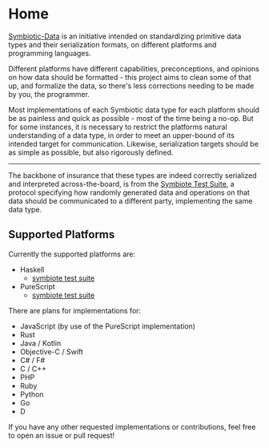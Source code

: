 # Home

[Symbiotic-Data](https://github.com/symbiotic-data) is an initiative intended on standardizing
primitive data types and their serialization formats, on different platforms and programming languages.

Different platforms have different capabilities, preconceptions, and opinions on how data should
be formatted - this project aims to clean some of that up, and formalize the data, so there's
less corrections needing to be made by you, the programmer.

Most implementations of each Symbiotic data type for each platform should be as painless and quick
as possible - most of the time being a no-op. But for some instances, it is necessary to restrict the
platforms natural understanding of a data type, in order to meet an upper-bound of its intended
target for communication. Likewise, serialization targets should be as simple as possible, but also
rigorously defined.

----------------

The backbone of insurance that these types are indeed correctly serialized and interpreted across-the-board,
is from the [Symbiote Test Suite](/testsuite), a protocol specifying how randomly generated data and operations on
that data should be communicated to a different party, implementing the same data type.

## Supported Platforms

Currently the supported platforms are:

- Haskell
  - [symbiote test suite](https://hackage.haskell.org/package/symbiote)
- PureScript
  - [symbiote test suite](https://pursuit.purescript.org/package/purescript-symbiote)

There are plans for implementations for:

- JavaScript (by use of the PureScript implementation)
- Rust
- Java / Kotlin
- Objective-C / Swift
- C# / F#
- C / C++
- PHP
- Ruby
- Python
- Go
- D

If you have any other requested implementations or contributions, feel free to open an issue or pull request!
